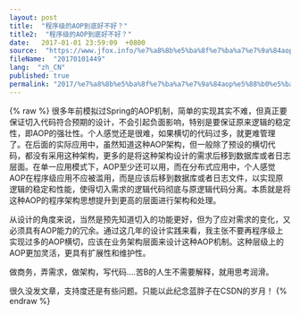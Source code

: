 ```yaml
---
layout: post
title:  "程序级的AOP到底好不好？"
title2:  "程序级的AOP到底好不好？"
date:   2017-01-01 23:59:09  +0800
source:  "https://www.jfox.info/%e7%a8%8b%e5%ba%8f%e7%ba%a7%e7%9a%84aop%e5%88%b0%e5%ba%95%e5%a5%bd%e4%b8%8d%e5%a5%bd.html"
fileName:  "20170101449"
lang:  "zh_CN"
published: true
permalink: "2017/%e7%a8%8b%e5%ba%8f%e7%ba%a7%e7%9a%84aop%e5%88%b0%e5%ba%95%e5%a5%bd%e4%b8%8d%e5%a5%bd.html"
---
```

{% raw %}
很多年前模拟过Spring的AOP机制，简单的实现其实不难，但真正要保证切入代码符合预期的设计，不会引起负面影响，特别是要保证原来逻辑的稳定性，即AOP的强壮性。个人感觉还是很难，如果横切的代码过多，就更难管理了。在后面的实际应用中，虽然知道这种AOP架构，但一般除了预设的横切代码，都没有采用这种架构，更多的是将这种架构设计的需求后移到数据库或者日志层面。在单一应用模式下，AOP至少还可以用，而在分布式应用中，个人感觉AOP在程序级应用不应被滥用，而是应该后移到数据库或者日志文件，以实现原逻辑的稳定和性能，使得切入需求的逻辑代码彻底与原逻辑代码分离。本质就是将这种AOP的程序架构思想提升到更高的层面进行架构和处理。

从设计的角度来说，当然是预先知道切入的功能更好，但为了应对需求的变化，又必须具有AOP能力的冗余。通过这几年的设计实践来看，我主张不要再程序级上实现过多的AOP横切，应该在业务架构层面来设计这种AOP机制。这种层级上的AOP更加灵活，更具有扩展性和维护性。

做商务，弄需求，做架构，写代码….苦B的人生不需要解释，就用思考润滑。

很久没发文章，支持度还是有些问题。只能以此纪念蓝胖子在CSDN的岁月！
{% endraw %}